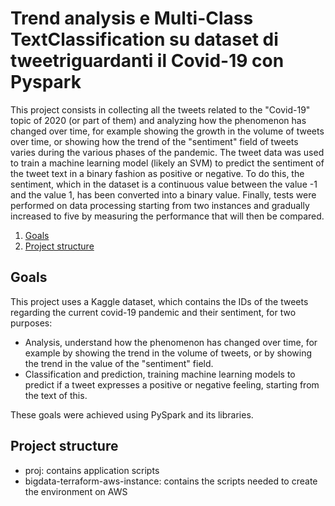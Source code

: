 # Trend analysis e Multi-Class TextClassification su dataset di tweetriguardanti il Covid-19 con Pyspark

This project consists in collecting all the tweets related to the "Covid-19" topic of 2020 (or part of them) and analyzing how the phenomenon has changed over time, for example showing the growth in the volume of tweets over time, or showing how the trend of the "sentiment" field of tweets varies during the various phases of the pandemic.
The tweet data was used to train a machine learning model (likely an SVM) to predict the sentiment of the tweet text in a binary fashion as positive or negative. To do this, the sentiment, which in the dataset is a continuous value between the value -1 and the value 1, has been converted into a binary value.
Finally, tests were performed on data processing starting from two instances and gradually increased to five by measuring the performance that will then be compared.

1. [Goals](#Goals)
2. [Project structure](#Project-structure)

## Goals
This project uses a Kaggle dataset, which contains the IDs of the tweets regarding the current covid-19 pandemic and their sentiment, for two purposes:
- Analysis, understand how the phenomenon has changed over time, for example by showing the trend in the volume of tweets, or by showing the trend in the value of the "sentiment" field.
- Classification and prediction, training machine learning models to predict if a tweet expresses a positive or negative feeling, starting from the text of this.

These goals were achieved using PySpark and its libraries.

## Project structure
* proj: contains application scripts
* bigdata-terraform-aws-instance: contains the scripts needed to create the environment on AWS
